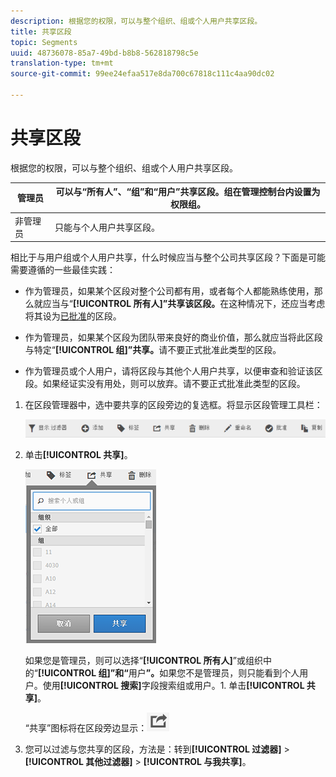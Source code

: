 ```yaml
---
description: 根据您的权限，可以与整个组织、组或个人用户共享区段。
title: 共享区段
topic: Segments
uuid: 48736078-85a7-49bd-b8b8-562818798c5e
translation-type: tm+mt
source-git-commit: 99ee24efaa517e8da700c67818c111c4aa90dc02

---
```



# 共享区段

根据您的权限，可以与整个组织、组或个人用户共享区段。

| 管理员 | 可以与“所有人”、“组”和“用户”共享区段。组在管理控制台内设置为权限组。 |
|---|---|
| 非管理员 | 只能与个人用户共享区段。 |

相比于与用户组或个人用户共享，什么时候应当与整个公司共享区段？下面是可能需要遵循的一些最佳实践：

* 作为管理员，如果某个区段对整个公司都有用，或者每个人都能熟练使用，那么就应当与“**[!UICONTROL 所有人]”共享该区段。**&#x200B;在这种情况下，还应当考虑将其设为[已批准](/help/components/c-segmentation/c-segmentation-workflow/seg-approve.md)的区段。

* 作为管理员，如果某个区段为团队带来良好的商业价值，那么就应当将此区段与特定“**[!UICONTROL 组]”共享。**&#x200B;请不要正式批准此类型的区段。
* 作为管理员或个人用户，请将区段与其他个人用户共享，以便审查和验证该区段。如果经证实没有用处，则可以放弃。请不要正式批准此类型的区段。

1. 在区段管理器中，选中要共享的区段旁边的复选框。将显示区段管理工具栏：

   ![](assets/segment_mgmt_toolbar.png)

1. 单击&#x200B;**[!UICONTROL 共享]**。

   ![](assets/sharing_segments.png)

   如果您是管理员，则可以选择“**[!UICONTROL 所有人]**”或组织中的“**[!UICONTROL 组]”和“**&#x200B;用户&#x200B;**”。**&#x200B;如果您不是管理员，则只能看到个人用户。使用&#x200B;**[!UICONTROL 搜索]**&#x200B;字段搜索组或用户。1. 单击&#x200B;**[!UICONTROL 共享]**。

   “共享”图标将在区段旁边显示：![](assets/share_icon.png)

1. 您可以过滤与您共享的区段，方法是：转到&#x200B;**[!UICONTROL 过滤器]** &gt; **[!UICONTROL 其他过滤器]** &gt; **[!UICONTROL 与我共享]**。
